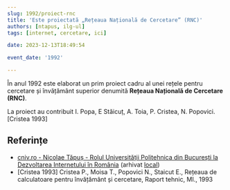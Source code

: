 ```yaml
---
slug: 1992/proiect-rnc
title: 'Este proiectată „Rețeaua Națională de Cercetare” (RNC)'
authors: [ntapus, ilg-ul]
tags: [internet, cercetare, ici]

date: 2023-12-13T18:49:54

event_date: '1992'

---
```


În anul 1992 este elaborat un prim proiect cadru al unei rețele pentru
cercetare și învățământ superior denumită
**Rețeaua Națională de Cercetare (RNC)**.

<!-- truncate -->

La proiect au contribuit I. Popa, E Stăicuț, A. Toia, P. Cristea, N. Popovici.
[Cristea 1993]

## Referințe

- [cniv.ro - Nicolae Tăpuș - Rolul Universității Politehnica din București la Dezvoltarea Internetului în România](https://cniv.ro/documents/26/CNIV_Volum_Aniversar_2023_-_Versiune_Online_DPxioQg.pdf) (arhivat [local](https://cronica-it.github.io/arhiva/#2023))
- [Cristea 1993] Cristea P., Moisa T., Popovici N., Staicut E., Rețeaua de calculatoare pentru învățământ și cercetare, Raport tehnic, MI., 1993

